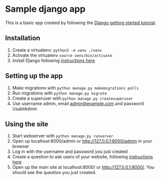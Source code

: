 # Sample django app

This is a basic app created by following the [Django getting started tutorial](https://docs.djangoproject.com/en/4.0/intro/tutorial01/).

## Installation

1. Create a virtualenv: `python3 -m venv ./venv`
1. Activate the virtualenv `source venv/bin/activate`
1. Install Django following [instructions here](https://docs.djangoproject.com/en/4.0/intro/install/)

## Setting up the app

1. Make migrations with `python manage.py makemigrations polls`
1. Run migrations with `python manage.py migrate`
1. Create a superuser with `python manage.py createsuperuser`
1. Use username admin, email admin@example.com and password UsablAdmin

## Using the site

1. Start webserver with `python manage.py runserver`
1. Open up localhost:8000/admin or http://127.0.0.1:8000/admin in your browser
1. Log in with the username and password you just created
1. Create a question to ask users of your website, following [instructions here](https://scribehow.com/shared/Adding_a_sample_question_through_Django_admin_interface__xDHLL6UiRpu46ZPhH-hO9w)
1. Open up the main site at localhost:8000/ or http://127.0.0.1:8000/. You should see the question you just created.
